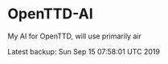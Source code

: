 # OpenTTD-AI
My AI for OpenTTD, will use primarily air

Latest backup: Sun Sep 15 07:58:01 UTC 2019
